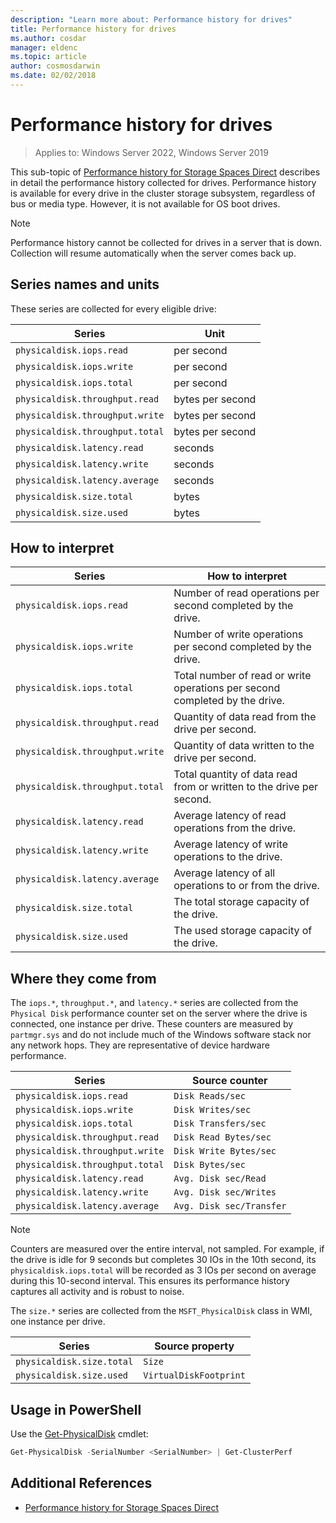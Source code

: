 ```yaml
---
description: "Learn more about: Performance history for drives"
title: Performance history for drives
ms.author: cosdar
manager: eldenc
ms.topic: article
author: cosmosdarwin
ms.date: 02/02/2018
---
```


# Performance history for drives

>Applies to: Windows Server 2022, Windows Server 2019

This sub-topic of [Performance history for Storage Spaces Direct](performance-history.md) describes in detail the performance history collected for drives. Performance history is available for every drive in the cluster storage subsystem, regardless of bus or media type. However, it is not available for OS boot drives.

   > [!NOTE]
   > Performance history cannot be collected for drives in a server that is down. Collection will resume automatically when the server comes back up.

## Series names and units

These series are collected for every eligible drive:

| Series                          | Unit             |
|---------------------------------|------------------|
| `physicaldisk.iops.read`        | per second       |
| `physicaldisk.iops.write`       | per second       |
| `physicaldisk.iops.total`       | per second       |
| `physicaldisk.throughput.read`  | bytes per second |
| `physicaldisk.throughput.write` | bytes per second |
| `physicaldisk.throughput.total` | bytes per second |
| `physicaldisk.latency.read`     | seconds          |
| `physicaldisk.latency.write`    | seconds          |
| `physicaldisk.latency.average`  | seconds          |
| `physicaldisk.size.total`       | bytes            |
| `physicaldisk.size.used`        | bytes            |

## How to interpret

| Series                          | How to interpret                                                            |
|---------------------------------|-----------------------------------------------------------------------------|
| `physicaldisk.iops.read`        | Number of read operations per second completed by the drive.                |
| `physicaldisk.iops.write`       | Number of write operations per second completed by the drive.               |
| `physicaldisk.iops.total`       | Total number of read or write operations per second completed by the drive. |
| `physicaldisk.throughput.read`  | Quantity of data read from the drive per second.                            |
| `physicaldisk.throughput.write` | Quantity of data written to the drive per second.                           |
| `physicaldisk.throughput.total` | Total quantity of data read from or written to the drive per second.        |
| `physicaldisk.latency.read`     | Average latency of read operations from the drive.                          |
| `physicaldisk.latency.write`    | Average latency of write operations to the drive.                           |
| `physicaldisk.latency.average`  | Average latency of all operations to or from the drive.                     |
| `physicaldisk.size.total`       | The total storage capacity of the drive.                                    |
| `physicaldisk.size.used`        | The used storage capacity of the drive.                                     |

## Where they come from

The `iops.*`, `throughput.*`, and `latency.*` series are collected from the `Physical Disk` performance counter set on the server where the drive is connected, one instance per drive. These counters are measured by `partmgr.sys` and do not include much of the Windows software stack nor any network hops. They are representative of device hardware performance.

| Series                          | Source counter           |
|---------------------------------|--------------------------|
| `physicaldisk.iops.read`        | `Disk Reads/sec`         |
| `physicaldisk.iops.write`       | `Disk Writes/sec`        |
| `physicaldisk.iops.total`       | `Disk Transfers/sec`     |
| `physicaldisk.throughput.read`  | `Disk Read Bytes/sec`    |
| `physicaldisk.throughput.write` | `Disk Write Bytes/sec`   |
| `physicaldisk.throughput.total` | `Disk Bytes/sec`         |
| `physicaldisk.latency.read`     | `Avg. Disk sec/Read`     |
| `physicaldisk.latency.write`    | `Avg. Disk sec/Writes`   |
| `physicaldisk.latency.average`  | `Avg. Disk sec/Transfer` |

   > [!NOTE]
   > Counters are measured over the entire interval, not sampled. For example, if the drive is idle for 9 seconds but completes 30 IOs in the 10th second, its `physicaldisk.iops.total` will be recorded as 3 IOs per second on average during this 10-second interval. This ensures its performance history captures all activity and is robust to noise.

The `size.*` series are collected from the `MSFT_PhysicalDisk` class in WMI, one instance per drive.

| Series                          | Source property        |
|---------------------------------|------------------------|
| `physicaldisk.size.total`       | `Size`                 |
| `physicaldisk.size.used`        | `VirtualDiskFootprint` |

## Usage in PowerShell

Use the [Get-PhysicalDisk](/powershell/module/storage/get-physicaldisk) cmdlet:

```PowerShell
Get-PhysicalDisk -SerialNumber <SerialNumber> | Get-ClusterPerf
```

## Additional References

- [Performance history for Storage Spaces Direct](performance-history.md)
